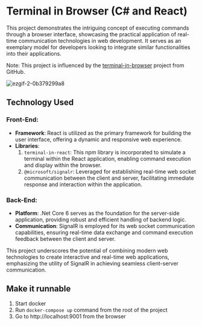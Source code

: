 # Terminal in Browser (C# and React)
This project demonstrates the intriguing concept of executing commands through a browser interface, showcasing the practical application of real-time communication technologies in web development. It serves as an exemplary model for developers looking to integrate similar functionalities into their applications.

Note: This project is influenced by the [terminal-in-browser](https://github.com/foyzulkarim/terminal-in-browser) project from GitHub.

![ezgif-2-0b379299a8](https://github.com/Rahim373/terminal-in-browser-c-sharp/assets/9987987/4ceefd8b-de77-43e2-8a6a-0265097bfd69)


## Technology Used
### Front-End:
* **Framework**: React is utilized as the primary framework for building the user interface, offering a dynamic and responsive web experience.
* **Libraries**:
  1. `terminal-in-react`: This npm library is incorporated to simulate a terminal within the React application, enabling command execution and display within the browser.
  1. `@microsoft/signalr`: Leveraged for establishing real-time web socket communication between the client and server, facilitating immediate response and interaction within the application.

### Back-End:
* **Platform**: .Net Core 6 serves as the foundation for the server-side application, providing robust and efficient handling of backend logic.
* **Communication**: SignalR is employed for its web socket communication capabilities, ensuring real-time data exchange and command execution feedback between the client and server.

This project underscores the potential of combining modern web technologies to create interactive and real-time web applications, emphasizing the utility of SignalR in achieving seamless client-server communication.


## Make it runnable
1. Start docker
1. Run ``` docker-compose up ``` command from the root of the project
1. Go to http://localhost:9001 from the browser